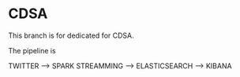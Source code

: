 # CDSA
This branch is for dedicated for CDSA.

The pipeline is </br>

TWITTER --> SPARK STREAMMING --> ELASTICSEARCH --> KIBANA</br>

